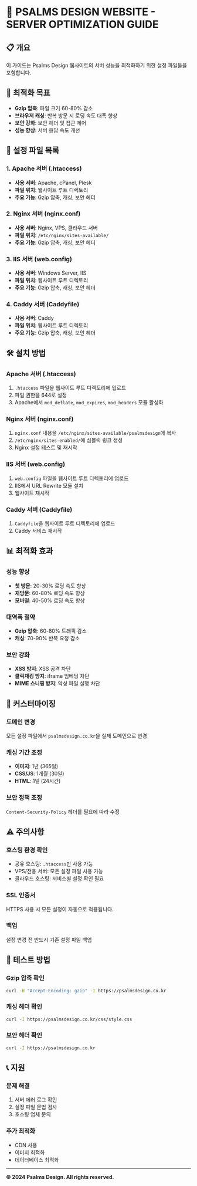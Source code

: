 # 🚀 PSALMS DESIGN WEBSITE - SERVER OPTIMIZATION GUIDE

## 📋 개요
이 가이드는 Psalms Design 웹사이트의 서버 성능을 최적화하기 위한 설정 파일들을 포함합니다.

## 🎯 최적화 목표
- **Gzip 압축**: 파일 크기 60-80% 감소
- **브라우저 캐싱**: 반복 방문 시 로딩 속도 대폭 향상
- **보안 강화**: 보안 헤더 및 접근 제어
- **성능 향상**: 서버 응답 속도 개선

## 📁 설정 파일 목록

### 1. Apache 서버 (.htaccess)
- **사용 서버**: Apache, cPanel, Plesk
- **파일 위치**: 웹사이트 루트 디렉토리
- **주요 기능**: Gzip 압축, 캐싱, 보안 헤더

### 2. Nginx 서버 (nginx.conf)
- **사용 서버**: Nginx, VPS, 클라우드 서버
- **파일 위치**: `/etc/nginx/sites-available/`
- **주요 기능**: Gzip 압축, 캐싱, 보안 헤더

### 3. IIS 서버 (web.config)
- **사용 서버**: Windows Server, IIS
- **파일 위치**: 웹사이트 루트 디렉토리
- **주요 기능**: Gzip 압축, 캐싱, 보안 헤더

### 4. Caddy 서버 (Caddyfile)
- **사용 서버**: Caddy
- **파일 위치**: 웹사이트 루트 디렉토리
- **주요 기능**: Gzip 압축, 캐싱, 보안 헤더

## 🛠️ 설치 방법

### Apache 서버 (.htaccess)
1. `.htaccess` 파일을 웹사이트 루트 디렉토리에 업로드
2. 파일 권한을 644로 설정
3. Apache에서 `mod_deflate`, `mod_expires`, `mod_headers` 모듈 활성화

### Nginx 서버 (nginx.conf)
1. `nginx.conf` 내용을 `/etc/nginx/sites-available/psalmsdesign`에 복사
2. `/etc/nginx/sites-enabled/`에 심볼릭 링크 생성
3. Nginx 설정 테스트 및 재시작

### IIS 서버 (web.config)
1. `web.config` 파일을 웹사이트 루트 디렉토리에 업로드
2. IIS에서 URL Rewrite 모듈 설치
3. 웹사이트 재시작

### Caddy 서버 (Caddyfile)
1. `Caddyfile`을 웹사이트 루트 디렉토리에 업로드
2. Caddy 서비스 재시작

## 📊 최적화 효과

### 성능 향상
- **첫 방문**: 20-30% 로딩 속도 향상
- **재방문**: 60-80% 로딩 속도 향상
- **모바일**: 40-50% 로딩 속도 향상

### 대역폭 절약
- **Gzip 압축**: 60-80% 트래픽 감소
- **캐싱**: 70-90% 반복 요청 감소

### 보안 강화
- **XSS 방지**: XSS 공격 차단
- **클릭재킹 방지**: iframe 임베딩 차단
- **MIME 스니핑 방지**: 악성 파일 실행 차단

## 🔧 커스터마이징

### 도메인 변경
모든 설정 파일에서 `psalmsdesign.co.kr`을 실제 도메인으로 변경

### 캐싱 기간 조정
- **이미지**: 1년 (365일)
- **CSS/JS**: 1개월 (30일)
- **HTML**: 1일 (24시간)

### 보안 정책 조정
`Content-Security-Policy` 헤더를 필요에 따라 수정

## ⚠️ 주의사항

### 호스팅 환경 확인
- 공유 호스팅: `.htaccess`만 사용 가능
- VPS/전용 서버: 모든 설정 파일 사용 가능
- 클라우드 호스팅: 서비스별 설정 확인 필요

### SSL 인증서
HTTPS 사용 시 모든 설정이 자동으로 적용됩니다.

### 백업
설정 변경 전 반드시 기존 설정 파일 백업

## 🧪 테스트 방법

### Gzip 압축 확인
```bash
curl -H "Accept-Encoding: gzip" -I https://psalmsdesign.co.kr
```

### 캐싱 헤더 확인
```bash
curl -I https://psalmsdesign.co.kr/css/style.css
```

### 보안 헤더 확인
```bash
curl -I https://psalmsdesign.co.kr
```

## 📞 지원

### 문제 해결
1. 서버 에러 로그 확인
2. 설정 파일 문법 검사
3. 호스팅 업체 문의

### 추가 최적화
- CDN 사용
- 이미지 최적화
- 데이터베이스 최적화

---

**© 2024 Psalms Design. All rights reserved.**
